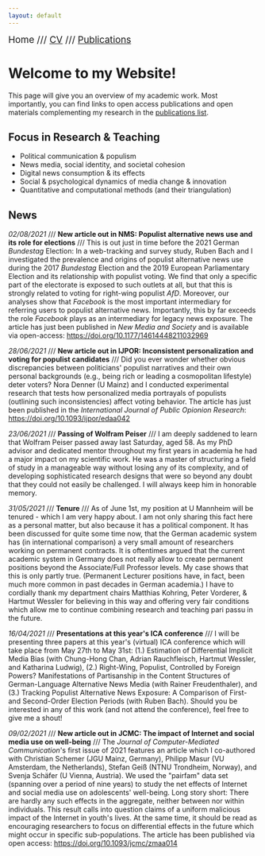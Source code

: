 ```yaml
---
layout: default
---
```


<span style="font-size:14pt">Home /// [CV](./cv.html) /// [Publications](./publications.html)</span>

# Welcome to my Website!

This page will give you an overview of my academic work. Most importantly, you can find links to open access publications and open materials complementing my research in the [publications list](./publications.html).

## Focus in Research & Teaching

* Political communication & populism
* News media, social identity, and societal cohesion
* Digital news consumption & its effects
* Social & psychological dynamics of media change & innovation
* Quantitative and computational methods (and their triangulation)

## News

*02/08/2021* /// **New article out in NMS: Populist alternative news use and its role for elections** /// This is out just in time before the 2021 German *Bundestag* Election: In a web-tracking and survey study, Ruben Bach and I investigated the prevalence and origins of populist alternative news use during the 2017 *Bundestag* Election and the 2019 European Parliamentary Election and its relationship with populist voting. We find that only a specific part of the electorate is exposed to such outlets at all, but that this is strongly related to voting for right-wing populist *AfD*. Moreover, our analyses show that *Facebook* is the most important intermediary for referring users to populist alternative news. Importantly, this by far exceeds the role *Facebook* plays as an intermediary for legacy news exposure. The article has just been published in *New Media and Society* and is available via open-access: <a href="https://doi.org/10.1177/14614448211032969" target="_blank">https://doi.org/10.1177/14614448211032969</a>

*28/06/2021* /// **New article out in IJPOR: Inconsistent personalization and voting for populist candidates** /// Did you ever wonder whether obvious discrepancies between politicians' populist narratives and their own personal backgrounds (e.g., being rich or leading a cosmopolitan lifestyle) deter voters? Nora Denner (U Mainz) and I conducted experimental research that tests how personalized media portrayals of populists (outlining such inconsistencies) affect voting behavior. The article has just been published in the *International Journal of Public Opionion Research*: <a href="https://doi.org/10.1093/ijpor/edaa042" target="_blank">https://doi.org/10.1093/ijpor/edaa042</a>

*23/06/2021* /// **Passing of Wolfram Peiser** /// I am deeply saddened to learn that Wolfram Peiser passed away last Saturday, aged 58. As my PhD advisor and dedicated mentor throughout my first years in academia he had a major impact on my scientific work. He was a master of structuring a field of study in a manageable way without losing any of its complexity, and of developing sophisticated research designs that were so beyond any doubt that they could not easily be challenged. I will always keep him in honorable memory.

*31/05/2021* /// **Tenure** /// As of June 1st, my position at U Mannheim will be tenured - which I am very happy about. I am not only sharing this fact here as a personal matter, but also because it has a political component. It has been discussed for quite some time now, that the German academic system has (in international comparison) a very small amount of researchers working on permanent contracts. It is oftentimes argued that the current academic system in Germany does not really allow to create permanent positions beyond the Associate/Full Professor levels. My case shows that this is only partly true. (Permanent Lecturer positions have, in fact, been much more common in past decades in German academia.) I have to cordially thank my department chairs Matthias Kohring, Peter Vorderer, & Hartmut Wessler for believing in this way and offering very fair conditions which allow me to continue combining research and teaching pari passu in the future.

*16/04/2021* /// **Presentations at this year's ICA conference** /// I will be presenting three papers at this year's (virtual) ICA conference which will take place from May 27th to May 31st: (1.) Estimation of Differential Implicit Media Bias (with Chung-Hong Chan, Adrian Rauchfleisch, Hartmut Wessler, and Katharina Ludwig), (2.) Right-Wing, Populist, Controlled by Foreign Powers? Manifestations of Partisanship in the Content Structures of German-Language Alternative News Media (with Rainer Freudenthaler), and (3.) Tracking Populist Alternative News Exposure: A Comparison of First- and Second-Order Election Periods (with Ruben Bach). Should you be interested in any of this work (and not attend the conference), feel free to give me a shout!

*09/02/2021* /// **New article out in JCMC: The impact of Internet and social media use on well-being** /// The *Journal of Computer-Mediated Communication*'s first issue of 2021 features an article which I co-authored with Christian Schemer (JGU Mainz, Germany), Philipp Masur (VU Amsterdam, the Netherlands), Stefan Geiß (NTNU Trondheim, Norway), and Svenja Schäfer (U Vienna, Austria). We used the "pairfam" data set (spanning over a period of nine years) to study the net effects of Internet and social media use on adolescents' well-being. Long story short: There are hardly any such effects in the aggregate, neither between nor within individuals. This result calls into question claims of a uniform malicious impact of the Internet in youth's lives. At the same time, it should be read as encouraging researchers to focus on differential effects in the future which might occur in specific sub-populations. The article has been published via open access: <a href="https://doi.org/10.1093/jcmc/zmaa014" target="_blank">https://doi.org/10.1093/jcmc/zmaa014</a>